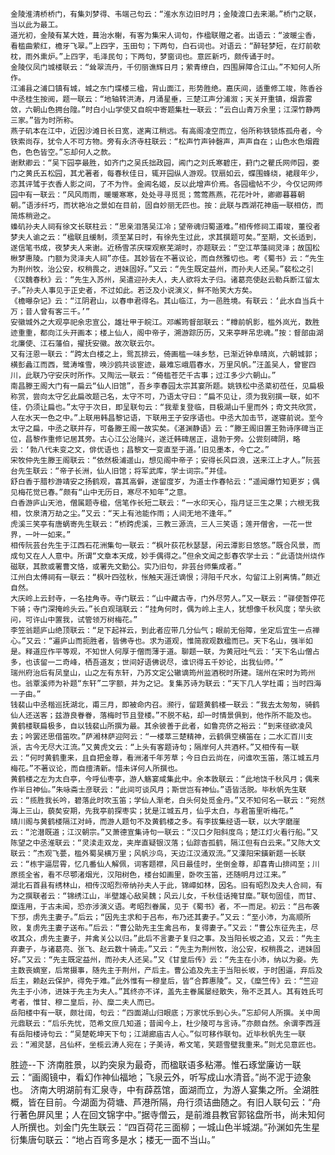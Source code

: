 <!-- { "loadSidebar": true } -->
	金陵淮清桥桥门，有集刘梦得、韦端己句云：“淮水东边旧时月；金陵渡口去来潮。”桥门之联，当以此为最工。
	道光初，金陵有某大姓，葺治水榭，有客为集宋人词句，作楹联赠之者。出语云：“波暖尘香，看槛曲萦红，檐牙飞翠。”上四字，玉田句；下两句，白石词也。对语云：“醉轻梦短，在灯前欹枕，雨外熏炉。”上四字，毛泽民句；下两句，梦窗词也。意匠新巧，颇传诵于时。
	金陵仪凤门城楼联云：“耸翠流丹，千仞丽谯辉日月；萦青缭白，四围屏障合江山。”不知何人所作。
	江浦县之浦口镇有城，城之东门堞楼三楹，背山面江，形势胜绝。嘉庆间，适重修工竣，陈香谷中丞桂生按阅，题一联云：“地轴转洪涛，月涌星垂，三楚江声分浦溆；天关开重镇，烟霏雾敛，六朝山色拥台隍。”时白小山学使又自皖中寄题集杜一联云：“云白山青万余里；江深竹静两三家。”皆为时所称。
	燕子矶本在江中，近因沙滩日长日宽，遂离江稍远。有高阁凌空而立，俗所称铁锁炼孤舟者，今铁索尚存，犹令人不可方物。旁有永济寺柱联云：“松声竹声钟磬声，声声自在；山色水色烟霞色，色色皆空。”忘却何人之款。
	谢默卿云：“吴下园亭最胜，如齐门之吴氏拙政园，阊门之刘氏寒碧庄，葑门之瞿氏网师园，娄门之黄氏五松园，其尤著者，每春秋佳日，辄开园纵人游观。钗扇如云，蝶围蜂绕，裙屐年少，恣其评骘于衣香人影之间，了不为忤。金阊名姬，反以此增声价焉。各园楹帖不少，今仅记网师园中有一联云：“风风雨雨，暖暖寒寒，处处寻寻觅觅；莺莺燕燕，花花叶叶，卿卿暮暮朝朝。”语涉纤巧，而状艳冶之景如在目前，固自妙丽无匹也。按：此联与西湖花神庙一联相仿，而简炼稍逊之。
	蟂矶孙夫人祠有徐文长联柱云：“思亲泪落吴江冷；望帝魂归蜀道难。”相传修祠工甫竣，董役者梦夫人谕之云：“楹联且缓制，须至某日时，有徐先生过此，求其撰题可矣。”至期，文长适到，遂信笔书成，夜梦夫人来谢。近杨雪茮庆琛观察芜湖时，亦题联云：“空江苹藻祠灵泽；故国松楸梦惠陵。门额为灵泽夫人祠”亦佳。其妙皆在不著议论，而自然雅切也。考《蜀书》云：“先生为荆州牧，治公安，权稍畏之，进妹固好。”又云：“先生既定益州，而孙夫人还吴。”裴松之引《汉魏春秋》云：“先生入苏州，吴遣迎孙夫人，夫人欲将太子归。诸葛亮使赵云勒兵断江留太子。”孙夫人事见于正史者，不过如此。若泛及小说演义，鲜不贻笑大方矣。
	《檐曝杂记》云：“江阴君山，以春申君得名。其山临江，为一邑胜境。有联云：‘此水自当兵十万；昔人曾有客三千。’”
	安徽城外之大观亭祀余忠宣公，雄壮甲于皖江。邓嶰筠督部联云：“樽前帆影，槛外岚光，数胜迹重重，都向江头开画本；楼上仙人，阁中帝子，溯游踪历历，又来亭畔吊忠魂。”按：督部由湖北廉使、江石藩伯，擢抚安徽。故次联云尔。
	又有汪恩一联云：“跨太白楼之上，鸳瓦排云，倚画槛一味乡愁，已渐近钟阜晴岚，六朝城郭；横彭蠡江而西，鹭涛堆雪，唤沙鸥共谈宦迹，最难忘峨眉春水，万里风帆。”汪盖吴人，曾宦四川，此联乃守安庆时所作。又陶沄一联云：“倚槛苍茫千古事；过江多少六朝山。”
	南昌滕王阁大门有一扁云“仙人旧馆”，吾乡李春园太宗其宴所题。姚铁松中丞棻初莅任，见扁极称赏，尝向太守乞此扁改题己名，太守不可，乃语太守曰：“扁不见让，须为我别撰一联，如不佳，仍须让扁也。”太守于次日，即呈联句云：“我辈复登临，目极湖山千里而外；奇文共欣赏，人在水天一色之中。”上联用韩昌黎记语，下联用王子安序语也。中丞大加击节，遂寝前说。至今太守之扁，中丞之联并存，可备滕王阁一故实矣。《湛渊静语》云：“滕王阁旧置王勃诗序碑当正位，昌黎作重修记居其旁。古心江公治隆兴，遂迁韩碑居正，退勃于旁。公尝刻碑阴，略云：‘勃八代未变之文，俳优语也；昌黎文一变直至于道。’旧见墨本，今亡之。”
	宋牧仲先生滕王阁联云：“依然极浦遥山，想见阁中帝子；安得长风巨浪，送来江上才人。”阮芸台先生联云：“帝子长洲，仙人旧馆；将军武库，学士词宗。”并佳。
	舒白香于腊杪游靖安之扬鹤观，喜其高僻，遂留度岁，为道士作春帖云：“遥闻爆竹知更岁；偶见梅花觉已春。”颇有“山中无历日，寒尽不知年”之意。
	白香游庐山天池，僧属题寺楹，信笔作长短二联云：“一水印天心，指月证三生之果；六根无我相，饮泉清万劫之尘。”又云：“天上有池能作雨；人间无地不逢年。”
	虎溪三笑亭有唐蜗寄先生联云：“桥跨虎溪，三教三源流，三人三笑语；莲开僧舍，一花一世界，一叶一如来。”
	相传阮芸台先生于江西石花洲集句一联云：“枫叶荻花秋瑟瑟，闲云潭影日悠悠。”既合风景，而成句又在人人意中。所谓“文章本天成，妙手偶得之。”但余文闻之彭春农学士云：“此语饶州烧作磁联，其款或署曹文恪，或署先文勤公。实乃旧句，非芸台师集成者。”
	江州白太傅祠有一联云：“枫叶四弦秋，怅触天涯迁谪恨；浔阳千尺水，勾留江上别离情。”颇近自然。
	大庆岭上云封寺，一名挂角寺。寺门联云：“山中藏古寺，门外尽劳人。”又一联云：“驿使暂停花下骑；寺门深掩岭头云。”长白观瑞联云：“挂角何时，偶为岭上主人，犹想像千秋风度；举头欲问，可许山中置我，试管领万树梅花。”
	李笠翁题庐山绝顶联云：“足下起祥云，到此者应带几分仙气；眼前无俗障，坐定后宜生一点禅心。”又云：“遍庐山而扼胜者，皆佛寺也。求为道观，惟简寂观数楹而已。天下名山，强半如是。释道应作平等观，不知世人何厚于僧而薄于道。聊题一联，为黄冠吐气云：‘天下名山僧占多，也该留一二奇峰，栖吾道友；世间好语佛说尽，谁识得五千妙论，出我仙师。’”
	瑞州府治后有凤皇山，山之左有东轩，乃苏文定公辙谪筠州监酒税时所建。瑞州在宋时为筠州也。翁覃溪师为补题“东轩”二字额，并为之记。复集苏诗为联云：“天下几人学杜甫；当时四海一子由。”
	钱裴山中丞楷巡抚湖北，甫三月，即被命内召。濒行，留题黄鹤楼一联云：“我去太匆匆，骑鹤仙人还送客；兹游良眷眷，落梅时节且登楼。”不脱不粘，却一时情景俱到，他作所不能及也。
	黄鹤楼联扁极多，自以钱裴山所撰为最。其余彼善于此者，如鲁亮侪之裕云：“到来径欲凌风去；吟罢还思借笛吹。”萨湘林萨迎阿云：“一楼萃三楚精神，云鹤俱空横笛在；二水汇百川支派，古今无尽大江流。”又黄虎文云：“上头有客题诗句；隔岸何人共酒杯。”又相传有一联云：“何时黄鹤重来，且自把金尊，看洲渚千年芳草；今日白云尚在，问谁吹玉笛，落江城五月梅花。”不著议论，而自擅清新。惜未详何人所撰也。
	黄鹤楼之左为太白亭，今呼仙枣亭，游人觞宴咸集此中。余本敦联云：“此地饶千秋风月；偶来作半日神仙。”朱咏斋士彦联云：“此间可谈风月；斯世岂有神仙。”语皆活脱。毕秋帆先生联云：“揽胜我长吟，碧落此时吹玉笛；学仙人渐老，白头何处觅金丹。”又不知何名一联云：“宛然海上三山，藐矣安期，先我亭前探枣实；犹是江城五月，仙乎太白，与君笛里听梅花。”
	晴川阁与黄鹤楼隔江对峙，而游人题句不及黄鹤楼之多。有李拔集经语一联，以大字磨崖云：“沱潜既道；江汉朝宗。”又萧德宣集诗句一联云：“汉口夕阳斜度鸟；楚江灯火看行船。”又陈望之中丞淮联云：“灵渎走双龙，夹岸直疑银汉落；仙踪杳孤鹤，隔江但有白云来。”又陈大文联云：”杰观飞甍，槛外蜀吴横万里；风帆沙鸟，天边江汉涌双流。”又溧阳宋鐄新题一长联云：“栋宇逼层霄，忆几番仙人解佩，词客题襟，风日最佳时，坐倒金尊，却喜青山排闼至；川原揽全省，看不尽鄂渚烟光，汉阳树色，楼台如画里，卧吹玉笛，还随明月过江来。”
	湖北石首县有绣林山，相传汉昭烈帝纳孙夫人于此，锦嶂如林，因名。旧有昭烈及夫人合祠，有为之撰联者云：“锦绣江山，半壁雄心敌吴魏；风云儿女，千秋佳话掩甘糜。”联句固佳，而甘、糜连用，于古未闻，恐亦涉演义语。考昭烈眷属，见于《蜀书》者，不一而足。初云：“吕布袭下邳，虏先主妻子。”后云；“因先主求和于吕布，布乃还其妻子。”又云：“至小沛，为高顺所败，复虏先主妻子送布。”后云：“曹公助先主生禽吕布，复得妻子。”又云：“曹公东征先主，尽收其众，虏先主妻子，并禽关公以归。”此后不言妻子复归之事。及当阳长坂之追，又云：“先主弃妻子，与诸葛亮、张飞、赵云数十骑走。”又云：“先主为荆州牧，治公安，权稍畏之，进妹固好。”又云：“先主既定益州，而孙夫人还吴。”又《甘皇后传》云：“先主在小沛，纳以为妾。先主数丧嫡室，后常摄事，随先主于荆州，产后主。曹公追及先主于当阳长坂，于时困逼，弃后及后主，赖赵云保护，得免于难。”此外惟有一穆皇后，皆“合葬惠陵”。又，《糜竺传》云：“竺迎先主于小沛，进妹于先主为夫人。”其终亦不详，盖先主眷属屡经散失，殆不乏其人。其有姓氏可考者，惟甘、穆二皇后，孙、糜二夫人而已。
	岳阳楼中有一联，颇壮阔，句云：“四面湖山归眼底；万家忧乐到心头。”忘却何人所撰。关中周元鼎联云：“后乐先忧，范希文庶几知道；昔闻今上，杜少陵可与言诗。”亦颇自然。余谓李西涯有岳阳楼诗句云：“吴楚乾坤天下句；江湖廊庙古人心。”似可移作联句。近毕秋帆先生一联云：“湘灵瑟，吕仙杯，坐榄云涛人宛在；子美诗，希文笔，笑题雪壁我重来。”则尤见意匠也。
胜迹--下
	济南胜景，以趵突泉为最奇，而楹联语多粘滞。惟石琢堂廉访一联云：“画阁镜中，看幻作神仙福地；飞泉云外，听写成山水清音。”尚不泥于迹象也。
	济南大明湖前有汇泉寺，中有薜荔馆，面湖而立，为游人宴集之所。全湖胜概，皆在目前。今湖面为荷塘、芦港所隔，舟行须诘曲随之。有旧人联句云：“舟行著色屏风里；人在回文锦字中。”据寺僧云，是前潍县教官郭铭盘所书，尚未知何人所撰也。刘金门先生联云：“四百荷花三面柳；一城山色半城湖。”孙渊如先生星衍集唐句联云：“地占百弯多是水；楼无一面不当山。”
